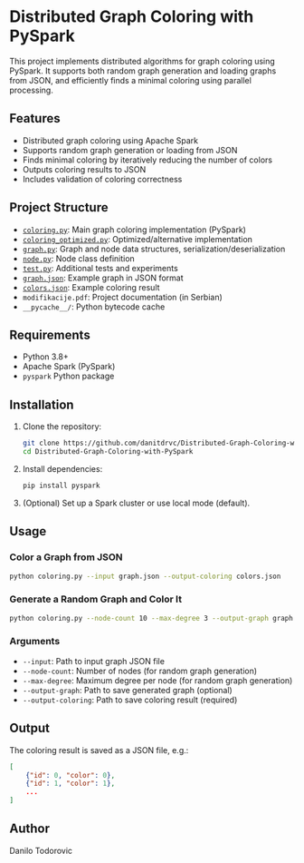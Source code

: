 # Distributed Graph Coloring with PySpark

This project implements distributed algorithms for graph coloring using PySpark. It supports both random graph generation and loading graphs from JSON, and efficiently finds a minimal coloring using parallel processing.

## Features

- Distributed graph coloring using Apache Spark
- Supports random graph generation or loading from JSON
- Finds minimal coloring by iteratively reducing the number of colors
- Outputs coloring results to JSON
- Includes validation of coloring correctness

## Project Structure

- [`coloring.py`](coloring.py): Main graph coloring implementation (PySpark)
- [`coloring_optimized.py`](coloring_optimized.py): Optimized/alternative implementation
- [`graph.py`](graph.py): Graph and node data structures, serialization/deserialization
- [`node.py`](node.py): Node class definition
- [`test.py`](test.py): Additional tests and experiments
- [`graph.json`](graph.json): Example graph in JSON format
- [`colors.json`](colors.json): Example coloring result
- `modifikacije.pdf`: Project documentation (in Serbian)
- `__pycache__/`: Python bytecode cache

## Requirements

- Python 3.8+
- Apache Spark (PySpark)
- `pyspark` Python package

## Installation

1. Clone the repository:
    ```sh
    git clone https://github.com/danitdrvc/Distributed-Graph-Coloring-with-PySpark.git
    cd Distributed-Graph-Coloring-with-PySpark
    ```

2. Install dependencies:
    ```sh
    pip install pyspark
    ```

3. (Optional) Set up a Spark cluster or use local mode (default).

## Usage

### Color a Graph from JSON

```sh
python coloring.py --input graph.json --output-coloring colors.json
```

### Generate a Random Graph and Color It

```sh
python coloring.py --node-count 10 --max-degree 3 --output-graph graph.json --output-coloring colors.json
```

### Arguments

- `--input`: Path to input graph JSON file
- `--node-count`: Number of nodes (for random graph generation)
- `--max-degree`: Maximum degree per node (for random graph generation)
- `--output-graph`: Path to save generated graph (optional)
- `--output-coloring`: Path to save coloring result (required)

## Output

The coloring result is saved as a JSON file, e.g.:

```json
[
    {"id": 0, "color": 0},
    {"id": 1, "color": 1},
    ...
]
```

## Author

Danilo Todorovic
